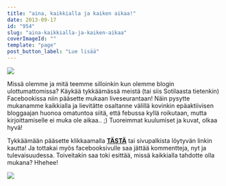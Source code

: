 ```yaml
---
title: "aina, kaikkialla ja kaiken aikaa!"
date: 2013-09-17
id: "954"
slug: "aina-kaikkialla-ja-kaiken-aikaa"
coverImageId: ""
template: "page"
post_button_label: "Lue lisää"
---
```


[![](</images/fb_icon_325x325+(1).png>)](<http://1.bp.blogspot.com/-NoVvnP89Mt8/Uji2JV8KN-I/AAAAAAAAG2Q/QEEHkOTwuws/s1600/fb_icon_325x325+(1).png>)

Missä olemme ja mitä teemme silloinkin kun olemme blogin ulottumattomissa? Käykää tykkäämässä meistä (tai siis Sotilaasta tietenkin) Facebookissa niin pääsette mukaan liveseurantaan! Näin pysytte mukanamme kaikkialla ja lievitätte osaltanne välillä kovinkin epäaktiivisen bloggaajan huonoa omatuntoa siitä, että febussa kyllä roikutaan, mutta kirjoittamiselle ei muka ole aikaa.. ;) Tuoreimmat kuulumiset ja kuvat, olkaa hyvä!

Tykkäämään pääsette klikkaamalla **[TÄSTÄ](https://www.facebook.com/pages/Unknown-Soldier/451617601620885)** tai sivupalkista löytyvän linkin kautta! Ja tottakai myös facebooksivulle saa jättää kommentteja, nyt ja tulevaisuudessa. Toiveitakin saa toki esittää, missä kaikkialla tahdotte olla mukana? Hhehee!

[![](/images/ak.png)](http://3.bp.blogspot.com/-g4Llyk_-e5E/Ujiz6omoITI/AAAAAAAAG10/W5QXv44Wt0A/s1600/ak.png)
